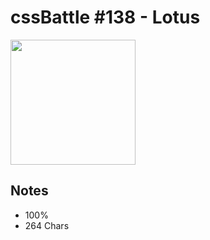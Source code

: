 # cssBattle #138 - Lotus

<img src="https://cssbattle.dev/targets/138@2x.png" width="200">

## Notes

- 100%
- 264 Chars
